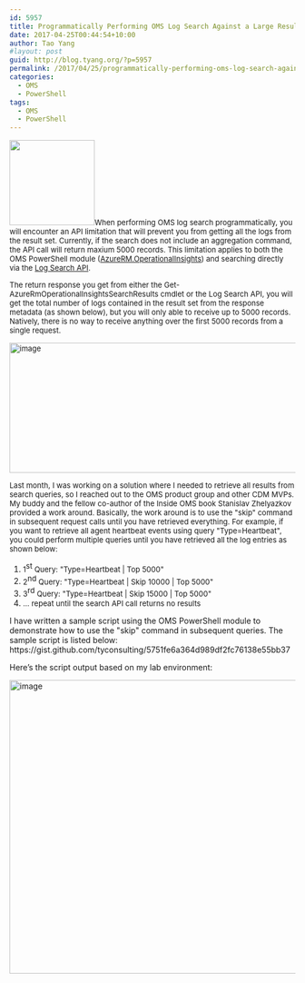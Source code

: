 ```yaml
---
id: 5957
title: Programmatically Performing OMS Log Search Against a Large Result Set
date: 2017-04-25T00:44:54+10:00
author: Tao Yang
#layout: post
guid: http://blog.tyang.org/?p=5957
permalink: /2017/04/25/programmatically-performing-oms-log-search-against-a-large-result-set/
categories:
  - OMS
  - PowerShell
tags:
  - OMS
  - PowerShell
---
```

<span style="font-size: small;"><a href="http://blog.tyang.org/wp-content/uploads/2017/04/Operations-Management-Suite-OMS.png"><img class="alignleft wp-image-5960 size-thumbnail" src="http://blog.tyang.org/wp-content/uploads/2017/04/Operations-Management-Suite-OMS-150x150.png" alt="" width="150" height="150" /></a>When performing OMS log search programmatically, you will encounter an API limitation that will prevent you from getting all the logs from the result set. Currently, if the search does not include an aggregation command, the API call will return maxium 5000 records. This limitation applies to both the OMS PowerShell module (</span><a href="https://docs.microsoft.com/en-us/powershell/module/azurerm.operationalinsights"><span style="font-size: small;">AzureRM.OperationalInsights</span></a><span style="font-size: small;">) and searching directly via the </span><a href="https://docs.microsoft.com/en-us/azure/log-analytics/log-analytics-log-search-api"><span style="font-size: small;">Log Search API</span></a><span style="font-size: small;">.</span>

<span style="font-size: small;">The return response you get from either the Get-AzureRmOperationalInsightsSearchResults cmdlet or the Log Search API, you will get the total number of logs contained in the result set from the response metadata (as shown below), but you will only able to receive up to 5000 records. Natively, there is no way to receive anything over the first 5000 records from a single request.</span>

<a href="http://blog.tyang.org/wp-content/uploads/2017/04/image.png"><span style="font-size: small;"><img style="background-image: none; padding-top: 0px; padding-left: 0px; display: inline; padding-right: 0px; border: 0px;" title="image" src="http://blog.tyang.org/wp-content/uploads/2017/04/image_thumb.png" alt="image" width="603" height="229" border="0" /></span></a>

<span style="font-size: small;">Last month, I was working on a solution where I needed to retrieve all results from search queries, so I reached out to the OMS product group and other CDM MVPs. My buddy and the fellow co-author of the Inside OMS book Stanislav Zhelyazkov provided a work around. Basically, the work around is to use the "skip" command in subsequent request calls until you have retrieved everything. For example, if you want to retrieve all agent heartbeat events using query "Type=Heartbeat", you could perform multiple queries until you have retrieved all the log entries as shown below:</span>
<ol>
 	<li><span style="font-size: small;">1</span><sup><span style="font-size: small;">st</span></sup><span style="font-size: small;"> Query: "Type=Heartbeat | Top 5000"</span></li>
 	<li><span style="font-size: small;">2</span><sup><span style="font-size: small;">nd</span></sup><span style="font-size: small;"> Query: "Type=Heartbeat | Skip 10000 | Top 5000"</span></li>
 	<li><span style="font-size: small;">3</span><sup><span style="font-size: small;">rd</span></sup><span style="font-size: small;"> Query: "Type=Heartbeat | Skip 15000 | Top 5000"</span></li>
 	<li><span style="font-size: small;">… repeat until the search API call returns no results</span></li>
</ol>
I have written a sample script using the OMS PowerShell module to demonstrate how to use the "skip" command in subsequent queries. The sample script is listed below:
https://gist.github.com/tyconsulting/5751fe6a364d989df2fc76138e55bb37

Here’s the script output based on my lab environment:

<a href="http://blog.tyang.org/wp-content/uploads/2017/04/image-1.png"><img style="background-image: none; padding-top: 0px; padding-left: 0px; display: inline; padding-right: 0px; border: 0px;" title="image" src="http://blog.tyang.org/wp-content/uploads/2017/04/image_thumb-1.png" alt="image" width="607" height="517" border="0" /></a>